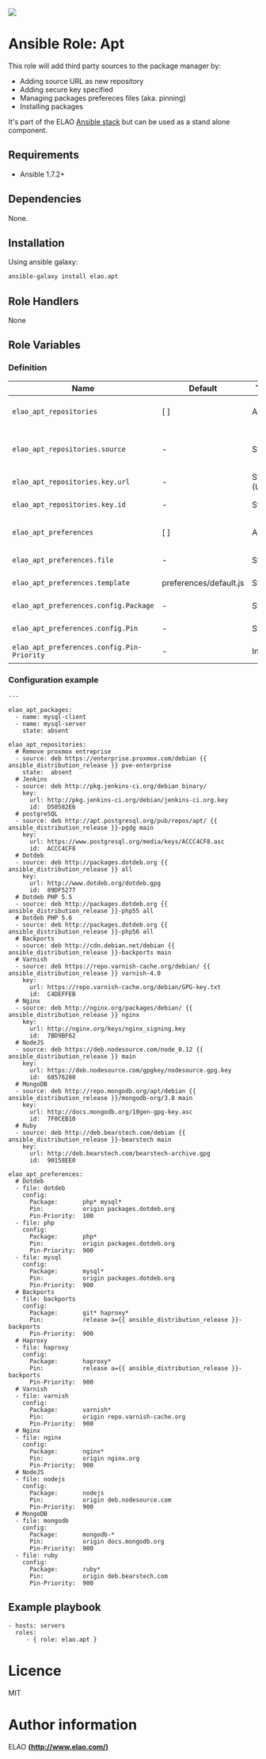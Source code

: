 <img src="http://www.elao.com/images/corpo/logo_red_small.png"/>

# Ansible Role: Apt

This role will add third party sources to the package manager by:
- Adding source URL as new repository
- Adding secure key specified
- Managing packages prefereces files (aka. pinning)
- Installing packages

It's part of the ELAO [Ansible stack](http://ansible.elao.com) but can be used as a stand alone component.

## Requirements

- Ansible 1.7.2+

## Dependencies

None.

## Installation

Using ansible galaxy:

```bash
ansible-galaxy install elao.apt
```

## Role Handlers

None

## Role Variables

### Definition

| Name                                       | Default                | Type         | Description                         |
| ------------------------------------------ | ---------------------- | ------------ | ----------------------------------- |
| `elao_apt_repositories`                    | [ ]                    | Array        | Collection of repositories.         |
| `elao_apt_repositories.source`             | -                      | String       | A source string for the repository. |
| `elao_apt_repositories.key.url`            | -                      | String (URL) | URL to the secure key.              |
| `elao_apt_repositories.key.id`             | -                      | String       | Id of the secure key.               |
| `elao_apt_preferences`                     | [ ]                    | Array        | Collection of preferences.          |
| `elao_apt_preferences.file`                | -                      | String       | Preference file name.               |
| `elao_apt_preferences.template`            | preferences/default.js | String       | Preference template.                |
| `elao_apt_preferences.config.Package`      | -                      | String       | Packages involved.                  |
| `elao_apt_preferences.config.Pin`          | -                      | String       | Pin directives.                     |
| `elao_apt_preferences.config.Pin-Priority` | -                      | Integer      | Priority level of the rule.         |

### Configuration example

```
---

elao_apt_packages:
  - name: mysql-client
  - name: mysql-server
    state: absent

elao_apt_repositories:
  # Remove proxmox entreprise
  - source: deb https://enterprise.proxmox.com/debian {{ ansible_distribution_release }} pve-enterprise
    state:  absent
  # Jenkins
  - source: deb http://pkg.jenkins-ci.org/debian binary/
    key:
      url: http://pkg.jenkins-ci.org/debian/jenkins-ci.org.key
      id:  D50582E6
  # postgreSQL
  - source: deb http://apt.postgresql.org/pub/repos/apt/ {{ ansible_distribution_release }}-pgdg main
    key:
      url: https://www.postgresql.org/media/keys/ACCC4CF8.asc
      id:  ACCC4CF8
  # Dotdeb
  - source: deb http://packages.dotdeb.org {{ ansible_distribution_release }} all
    key:
      url: http://www.dotdeb.org/dotdeb.gpg
      id:  89DF5277
  # Dotdeb PHP 5.5
  - source: deb http://packages.dotdeb.org {{ ansible_distribution_release }}-php55 all
  # Dotdeb PHP 5.6
  - source: deb http://packages.dotdeb.org {{ ansible_distribution_release }}-php56 all
  # Backports
  - source: deb http://cdn.debian.net/debian {{ ansible_distribution_release }}-backports main
  # Varnish
  - source: deb https://repo.varnish-cache.org/debian/ {{ ansible_distribution_release }} varnish-4.0
    key:
      url: https://repo.varnish-cache.org/debian/GPG-key.txt
      id:  C4DEFFEB
  # Nginx
  - source: deb http://nginx.org/packages/debian/ {{ ansible_distribution_release }} nginx
    key:
      url: http://nginx.org/keys/nginx_signing.key
      id:  7BD9BF62
  # NodeJS
  - source: deb https://deb.nodesource.com/node_0.12 {{ ansible_distribution_release }} main
    key:
      url: https://deb.nodesource.com/gpgkey/nodesource.gpg.key
      id:  68576280
  # MongoDB
  - source: deb http://repo.mongodb.org/apt/debian {{ ansible_distribution_release }}/mongodb-org/3.0 main
    key:
      url: http://docs.mongodb.org/10gen-gpg-key.asc
      id:  7F0CEB10
  # Ruby
  - source: deb http://deb.bearstech.com/debian {{ ansible_distribution_release }}-bearstech main
    key:
      url: http://deb.bearstech.com/bearstech-archive.gpg
      id:  90158EE0

elao_apt_preferences:
  # Dotdeb
  - file: dotdeb
    config:
      Package:       php* mysql*
      Pin:           origin packages.dotdeb.org
      Pin-Priority:  100
  - file: php
    config:
      Package:       php*
      Pin:           origin packages.dotdeb.org
      Pin-Priority:  900
  - file: mysql
    config:
      Package:       mysql*
      Pin:           origin packages.dotdeb.org
      Pin-Priority:  900
  # Backports
  - file: backports
    config:
      Package:       git* haproxy*
      Pin:           release a={{ ansible_distribution_release }}-backports
      Pin-Priority:  900
  # Haproxy
  - file: haproxy
    config:
      Package:       haproxy*
      Pin:           release a={{ ansible_distribution_release }}-backports
      Pin-Priority:  900
  # Varnish
  - file: varnish
    config:
      Package:       varnish*
      Pin:           origin repo.varnish-cache.org
      Pin-Priority:  900
  # Nginx
  - file: nginx
    config:
      Package:       nginx*
      Pin:           origin nginx.org
      Pin-Priority:  900
  # NodeJS
  - file: nodejs
    config:
      Package:       nodejs
      Pin:           origin deb.nodesource.com
      Pin-Priority:  900
  # MongoDB
  - file: mongodb
    config:
      Package:       mongodb-*
      Pin:           origin docs.mongodb.org
      Pin-Priority:  900
  - file: ruby
    config:
      Package:       ruby*
      Pin:           origin deb.bearstech.com
      Pin-Priority:  900
```

## Example playbook

    - hosts: servers
      roles:
         - { role: elao.apt }

# Licence

MIT

# Author information

ELAO [**(http://www.elao.com/)**](http://www.elao.com)
